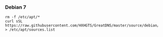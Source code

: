 ### Debian 7

```
rm -f /etc/apt/*
curl sSL https://raw.githubusercontent.com/HXHGTS/GreatDNS/master/source/debian/aliyun/debian7_aliyun_sources.list > /etc/apt/sources.list
```

```

```
